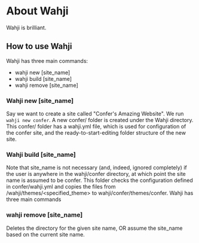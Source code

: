 # About Wahji
Wahji is brilliant.

## How to use Wahji
Wahji has three main commands:
* wahji new [site_name]
* wahji build [site_name]
* wahji remove [site_name]

### Wahji new [site_name]
Say we want to create a site called "Confer's Amazing Website". We run `wahji new confer`. A new confer/ folder is created under the Wahji directory. This confer/ folder has a wahji.yml file, which is used for configuration of the confer site, and the ready-to-start-editing folder structure of the new site.

### Wahji build [site_name]
Note that site_name is not necessary (and, indeed, ignored completely) if the user is anywhere in the wahji/confer directory, at which point the site name is assumed to be confer.
This folder checks the configuration defined in confer/wahji.yml and copies the files from /wahji/themes/<specified_theme> to wahji/confer/themes/confer.
Wahji has three main commands

### wahji remove [site_name]
Deletes the directory for the given site name, OR assume the site_name based on the current site name.

